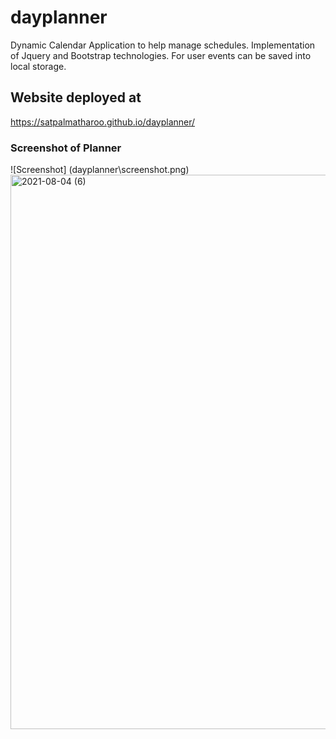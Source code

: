 # dayplanner
Dynamic Calendar Application to help manage schedules.  Implementation of Jquery and Bootstrap technologies.  For user events can be saved into local storage.

## Website deployed at
https://satpalmatharoo.github.io/dayplanner/

### Screenshot of Planner
![Screenshot] (dayplanner\screenshot.png)
<img width="887" alt="2021-08-04 (6)" src="https://user-images.githubusercontent.com/84681197/135773662-7751183f-ab66-404f-8005-fc8d453715c7.png">
